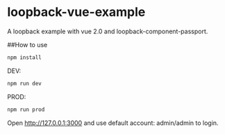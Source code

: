 # loopback-vue-example

A loopback example with vue 2.0 and loopback-component-passport.

##How to use

```bash
npm install
```

DEV:
```bash
npm run dev
```

PROD:
```bash
npm run prod
```


Open http://127.0.0.1:3000 and use default account: admin/admin to login.
